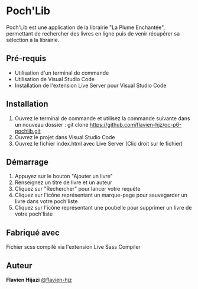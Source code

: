 # Poch'Lib

Poch'Lib est une application de la librairie "La Plume Enchantée", permettant de rechercher des livres en ligne puis de venir récupérer sa sélection à la librairie.

## Pré-requis

- Utilisation d'un terminal de commande
- Utilisation de Visual Studio Code 
- Installation de l'extension Live Server pour Visual Studio Code

## Installation

1. Ouvrez le terminal de commande et utilisez la commande suivante dans un nouveau dossier : git clone https://github.com/flavien-hjz/oc-p6-pochlib.git
2. Ouvrez le projet dans Visual Studio Code
3. Ouvrez le fichier index.html avec Live Server (Clic droit sur le fichier)

## Démarrage

1. Appuyez sur le bouton "Ajouter un livre"
2. Renseignez un titre de livre et un auteur
3. Cliquez sur "Rechercher" pour lancer votre requête
4. Cliquez sur l'icône représentant un marque-page pour sauvegarder un livre dans votre poch'liste
5. Cliquez sur l'icône représentant une poubelle pour supprimer un livre de votre poch'liste

## Fabriqué avec

Fichier scss compilé via l'extension Live Sass Compiler

## Auteur

**Flavien Hijazi** [@flavien-hjz](https://github.com/flavien-hjz)
